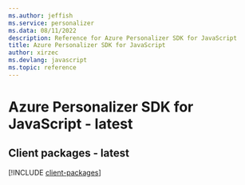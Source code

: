 ```yaml
---
ms.author: jeffish
ms.service: personalizer
ms.data: 08/11/2022
description: Reference for Azure Personalizer SDK for JavaScript
title: Azure Personalizer SDK for JavaScript
author: xirzec
ms.devlang: javascript
ms.topic: reference
---
```

# Azure Personalizer SDK for JavaScript - latest

## Client packages - latest
[!INCLUDE [client-packages](personalizer-client-index.md)]